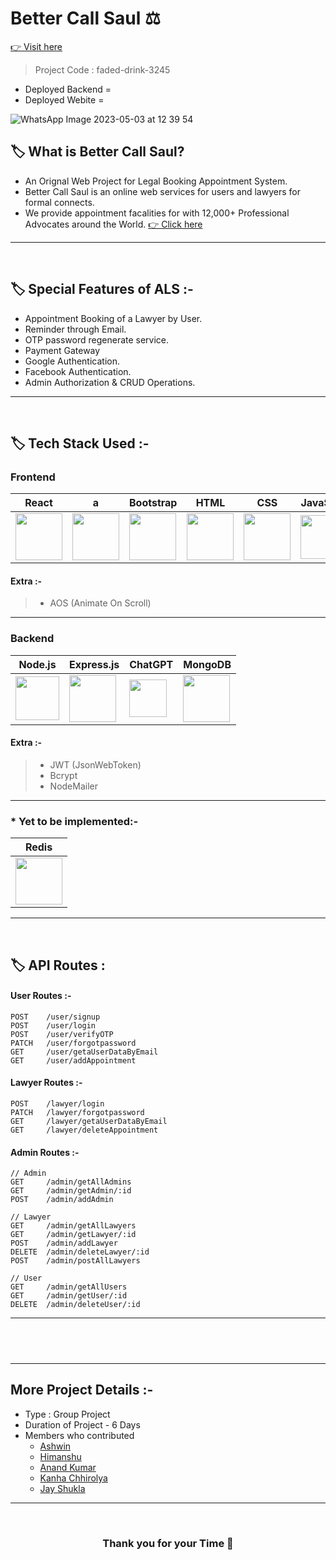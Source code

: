 
# Better Call Saul ⚖️ 
 <a href="https://frontendbcs.vercel.app/"> 👉 Visit here</a>


> Project Code : faded-drink-3245 <br/>

- Deployed Backend = 
- Deployed Webite = 

<p align="center">
 
 ![WhatsApp Image 2023-05-03 at 12 39 54](https://github.com/Ashwin-krish-nan/faded-drink-3245/assets/113422735/170a94c4-ddf3-442d-bc6c-f8bfc3be5acf)
  </p>

## 🏷️ What is Better Call Saul?

- An Orignal Web Project for Legal Booking Appointment System.
- Better Call Saul is an online web services for users and lawyers for formal connects.
- We provide appointment facalities for with 12,000+ Professional Advocates around the World.   <a href="https://frontendbcs.vercel.app/"> 👉 Click here</a>

---

<br/>

## 🏷️ Special Features of ALS :-

- Appointment Booking of a Lawyer by User.
- Reminder through Email.
- OTP password regenerate service.
- Payment Gateway
- Google Authentication.
- Facebook Authentication.
- Admin Authorization & CRUD Operations.

---

<br/>

## 🏷️ Tech Stack Used :-

### Frontend

| React                                                                                                                          | a                                                                                                                     | Bootstrap                                                                                                                      | HTML                                                                                                                           | CSS                                                                                                                            | JavaScript                                                                                                                     |
| ------------------------------------------------------------------------------------------------------------------------------ | ------------------------------------------------------------------------------------------------------------------------------ | ------------------------------------------------------------------------------------------------------------------------------ | ------------------------------------------------------------------------------------------------------------------------------ | ------------------------------------------------------------------------------------------------------------------------------ | ------------------------------------------------------------------------------------------------------------------------------ |
| <img width="75px" src="https://user-images.githubusercontent.com/25181517/183897015-94a058a6-b86e-4e42-a37f-bf92061753e5.png"> | <img width="75px" src="https://user-images.githubusercontent.com/25181517/190887795-99cb0921-e57f-430b-a111-e165deedaa36.png"> | <img width="75px" src="https://user-images.githubusercontent.com/25181517/183898054-b3d693d4-dafb-4808-a509-bab54cf5de34.png"> | <img width="75px" src="https://user-images.githubusercontent.com/25181517/192158954-f88b5814-d510-4564-b285-dff7d6400dad.png"> | <img width="75px" src="https://user-images.githubusercontent.com/25181517/183898674-75a4a1b1-f960-4ea9-abcb-637170a00a75.png"> | <img width="70px" src="https://user-images.githubusercontent.com/25181517/117447155-6a868a00-af3d-11eb-9cfe-245df15c9f3f.png"> |

#### Extra :-

> - AOS (Animate On Scroll)

---

### Backend

| Node.js                                                                                                                         | Express.js                                                                                                                      | ChatGPT                                                                                                                         | MongoDB                                                                                                       |
| ------------------------------------------------------------------------------------------------------------------------------- | ------------------------------------------------------------------------------------------------------------------------------- | ------------------------------------------------------------------------------------------------------------------------------- | ------------------------------------------------------------------------------------------------------------- |
| <img width="70px" src="https://user-images.githubusercontent.com/112753481/229047696-de3bf177-16a0-4161-a140-dd89e4fe7b22.png"> | <img width="75px" src="https://user-images.githubusercontent.com/112753481/229164589-4e724000-542d-4deb-9e11-cca7739c2b01.png"> | <img width="60px" src="https://user-images.githubusercontent.com/112753481/229306156-d2f82fe0-abb5-469a-9dfd-af3207e1e421.png"> | <img width="75px" src="https://cdn.icon-icons.com/icons2/2415/PNG/512/mongodb_original_logo_icon_146424.png"> |

<!-- | <img width="75px" src="https://user-images.githubusercontent.com/25181517/182884894-d3fa6ee0-f2b4-4960-9961-64740f533f2a.png">  -->

#### Extra :-

> - JWT (JsonWebToken) <br/>
> - Bcrypt <br/>
> - NodeMailer <br/>

---

### \* Yet to be implemented:-

| Redis                                                                                                                          |
| ------------------------------------------------------------------------------------------------------------------------------ |
| <img width="75px" src="https://user-images.githubusercontent.com/25181517/182884894-d3fa6ee0-f2b4-4960-9961-64740f533f2a.png"> |

---

<br/>

## 🏷️ API Routes :

#### User Routes :-

```
POST    /user/signup
POST    /user/login
POST    /user/verifyOTP
PATCH   /user/forgotpassword
GET     /user/getaUserDataByEmail
GET     /user/addAppointment

```

#### Lawyer Routes :-

```
POST    /lawyer/login
PATCH   /lawyer/forgotpassword
GET     /lawyer/getaUserDataByEmail
GET     /lawyer/deleteAppointment

```

#### Admin Routes :-

```
// Admin
GET     /admin/getAllAdmins
GET     /admin/getAdmin/:id
POST    /admin/addAdmin

// Lawyer
GET     /admin/getAllLawyers
GET     /admin/getLawyer/:id
POST    /admin/addLawyer
DELETE  /admin/deleteLawyer/:id
POST    /admin/postAllLawyers

// User
GET     /admin/getAllUsers
GET     /admin/getUser/:id
DELETE  /admin/deleteUser/:id

```

---

## <br/>
<!-- 
# Project Planning

![planning](https://user-images.githubusercontent.com/112753481/229431735-ddbee4f0-7f80-43d4-844c-a60f58fe0071.jpeg)

---

# User flow & Authentication Design ✅

![png](https://user-images.githubusercontent.com/112753481/229455850-3ca71159-9d7c-411e-af9a-04ea5058cf38.jpeg) -->

---

## More Project Details :-

- Type : Group Project
- Duration of Project - 6 Days
- Members who contributed 
  - <a href="">Ashwin</a>
  - <a href="">Himanshu</a>
  - <a href="">Anand Kumar</a>
  - <a href="">Kanha Chhirolya</a>
  - <a href="">Jay Shukla</a>

---

<br/>

<h3 align="center" >Thank you for your Time 💝</h3>
